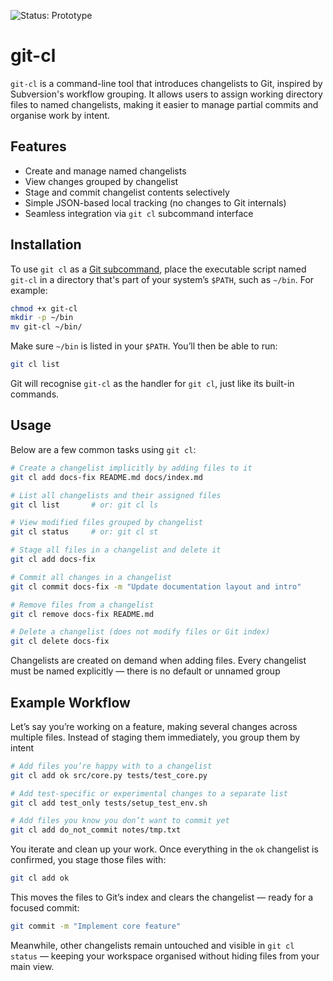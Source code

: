 
![Status: Prototype](https://img.shields.io/badge/status-prototype-blue)

# git-cl

`git-cl` is a command-line tool that introduces changelists to Git, inspired by Subversion's workflow grouping. It allows users to assign working directory files to named changelists, making it easier to manage partial commits and organise work by intent.

## Features

- Create and manage named changelists
- View changes grouped by changelist
- Stage and commit changelist contents selectively
- Simple JSON-based local tracking (no changes to Git internals)
- Seamless integration via `git cl` subcommand interface

## Installation

To use `git cl` as a [Git subcommand](https://git.github.io/htmldocs/howto/new-command.html), place the executable script named `git-cl` in a directory that's part of your system’s `$PATH`, such as `~/bin`. For example:

```bash
chmod +x git-cl
mkdir -p ~/bin
mv git-cl ~/bin/
```

Make sure `~/bin` is listed in your `$PATH`. You’ll then be able to run:

```bash
git cl list
```

Git will recognise `git-cl` as the handler for `git cl`, just like its built-in commands.


## Usage

Below are a few common tasks using `git cl`:

```bash
# Create a changelist implicitly by adding files to it
git cl add docs-fix README.md docs/index.md

# List all changelists and their assigned files
git cl list       # or: git cl ls

# View modified files grouped by changelist
git cl status     # or: git cl st

# Stage all files in a changelist and delete it
git cl add docs-fix

# Commit all changes in a changelist
git cl commit docs-fix -m "Update documentation layout and intro"

# Remove files from a changelist
git cl remove docs-fix README.md

# Delete a changelist (does not modify files or Git index)
git cl delete docs-fix
```

Changelists are created on demand when adding files. Every changelist must be named explicitly — there is no default or unnamed group


## Example Workflow

Let’s say you’re working on a feature, making several changes across multiple files. Instead of staging them immediately, you group them by intent

```bash
# Add files you’re happy with to a changelist
git cl add ok src/core.py tests/test_core.py

# Add test-specific or experimental changes to a separate list
git cl add test_only tests/setup_test_env.sh

# Add files you know you don’t want to commit yet
git cl add do_not_commit notes/tmp.txt
```

You iterate and clean up your work. Once everything in the `ok` changelist is confirmed, you stage those files with:

```bash
git cl add ok
```

This moves the files to Git’s index and clears the changelist — ready for a focused commit:

```bash
git commit -m "Implement core feature"
```

Meanwhile, other changelists remain untouched and visible in `git cl status` — keeping your workspace organised without hiding files from your main view.

